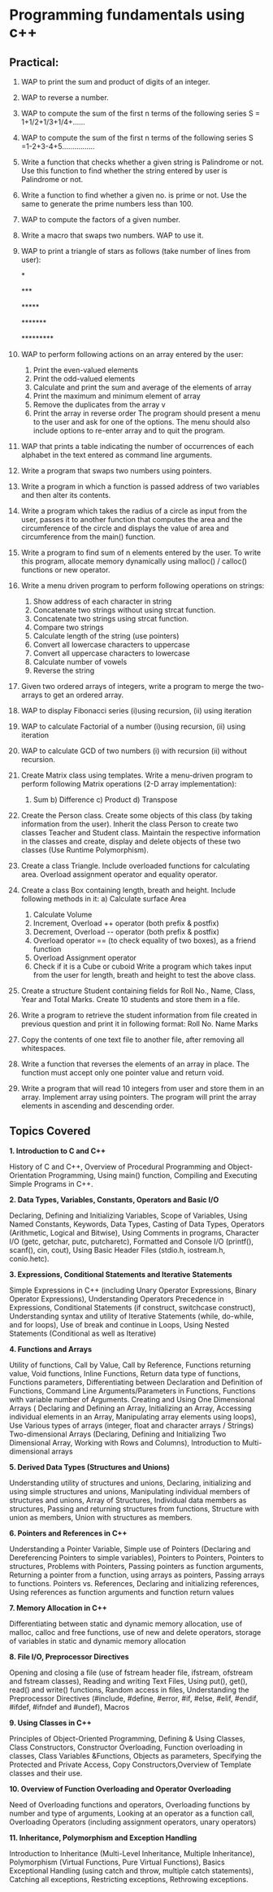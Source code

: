 #  Programming fundamentals using c++
## Practical:

1. WAP to print the sum and product of digits of an integer.
2. WAP to reverse a number.
3. WAP to compute the sum of the first n terms of the following series S = 1+1/2+1/3+1/4+……
4. WAP to compute the sum of the first n terms of the following series S =1-2+3-4+5…………….
5. Write a function that checks whether a given string is Palindrome or not. Use this function to find whether the string entered by user is Palindrome or not.
6. Write a function to find whether a given no. is prime or not. Use the same to generate the prime numbers less than 100.
7. WAP to compute the factors of a given number.
8. Write a macro that swaps two numbers. WAP to use it.
9. WAP to print a triangle of stars as follows (take number of lines from user):

   \*

   \*\*\*

   \*\*\*\*\*

   \*\*\*\*\*\*\*

   \*\*\*\*\*\*\*\*\*

10. WAP to perform following actions on an array entered by the user:

      1. Print the even-valued elements 
      2. Print the odd-valued elements
      3. Calculate and print the sum and average of the elements of array 
      4. Print the maximum and minimum element of array 
      5. Remove the duplicates from the array v
      6. Print the array in reverse order
        The program should present a menu to the user and ask for one of the options. The menu should also include options to re-enter array and to quit the program.

11. WAP that prints a table indicating the number of occurrences of each alphabet in the text entered as command line arguments.
12. Write a program that swaps two numbers using pointers.
13. Write a program in which a function is passed address of two variables and then alter its contents.
14. Write a program which takes the radius of a circle as input from the user, passes it to another function that computes the area and the circumference of the circle and displays the value of area and circumference from the main() function.
15. Write a program to find sum of n elements entered by the user. To write this program, allocate memory dynamically using malloc() / calloc() functions or new operator.
16. Write a menu driven program to perform following operations on strings:

      1. Show address of each character in string
      2. Concatenate two strings without using strcat function.
      3. Concatenate two strings using strcat function.
      4. Compare two strings
      5. Calculate length of the string (use pointers)
      6. Convert all lowercase characters to uppercase
      7. Convert all uppercase characters to lowercase
      8. Calculate number of vowels
      9. Reverse the string

17. Given two ordered arrays of integers, write a program to merge the two-arrays to get an ordered array.
18. WAP to display Fibonacci series (i)using recursion, (ii) using iteration
19. WAP to calculate Factorial of a number (i)using recursion, (ii) using iteration 
20. WAP to calculate GCD of two numbers (i) with recursion (ii) without recursion.

21. Create Matrix class using templates. Write a menu-driven program to perform following Matrix operations (2-D array implementation):
       1. Sum b) Difference c) Product d) Transpose
22. Create the Person class. Create some objects of this class (by taking information from the user). Inherit the class Person to create two classes Teacher and Student class. Maintain the respective information in the classes and create, display and delete objects of these two classes (Use Runtime Polymorphism).
23. Create a class Triangle. Include overloaded functions for calculating area. Overload assignment operator and equality operator.
24. Create a class Box containing length, breath and height. Include following methods in it: a) Calculate surface Area
      1. Calculate Volume
      2. Increment, Overload ++ operator (both prefix & postfix)
      3. Decrement, Overload -- operator (both prefix & postfix)
      4. Overload operator == (to check equality of two boxes), as a friend function
      5. Overload Assignment operator
      6. Check if it is a Cube or cuboid
       Write a program which takes input from the user for length, breath and height to test the above class.

25. Create a structure Student containing fields for Roll No., Name, Class, Year and Total Marks. Create 10 students and store them in a file.
26. Write a program to retrieve the student information from file created in previous question and print it in following format:
    Roll No. Name Marks

27. Copy the contents of one text file to another file, after removing all whitespaces.
28. Write a function that reverses the elements of an array in place. The function must accept only one pointer value and return void.
29. Write a program that will read 10 integers from user and store them in an array. Implement array using pointers. The program will print the array elements in ascending and descending order.


## Topics Covered
**1.	Introduction to C and C++**

History of C and C++, Overview of Procedural Programming and Object-Orientation Programming, Using main() function, Compiling and Executing Simple Programs in C++. 

**2.	Data Types, Variables, Constants, Operators and Basic I/O**   

Declaring, Defining and Initializing Variables, Scope of Variables, Using Named Constants, 
Keywords, Data Types, Casting of Data Types, Operators (Arithmetic, Logical and Bitwise), Using Comments in programs, Character I/O (getc, getchar, putc, putcharetc), Formatted and Console I/O (printf(), scanf(), cin, cout), Using Basic Header Files (stdio.h, iostream.h, conio.hetc). 

**3.	Expressions, Conditional Statements and Iterative Statements**   

Simple Expressions in C++ (including Unary Operator Expressions, Binary Operator Expressions), Understanding Operators Precedence in Expressions, Conditional Statements (if construct, switchcase construct), Understanding syntax and utility of Iterative Statements (while, do-while, and for loops), Use of break and continue in Loops, Using Nested Statements (Conditional as well as Iterative) 

**4.	Functions and Arrays**

Utility of functions, Call by Value, Call by Reference, Functions returning value, Void functions, 
Inline Functions, Return data type of functions, Functions parameters, Differentiating between Declaration and Definition of Functions, Command Line Arguments/Parameters in Functions, Functions with variable number of Arguments. 
Creating and Using One Dimensional Arrays ( Declaring and Defining an Array, Initializing an 
Array, Accessing individual elements in an Array, Manipulating array elements using loops), Use 
Various types of arrays (integer, float and character arrays / Strings) Two-dimensional Arrays 
(Declaring, Defining and Initializing Two Dimensional Array, Working with Rows and Columns), Introduction to Multi-dimensional arrays 

**5.	Derived Data Types (Structures and Unions)**

Understanding utility of structures and unions, Declaring, initializing and using simple structures and unions, Manipulating individual members of structures and unions, Array of Structures, Individual data members as structures, Passing and returning structures from functions, Structure with union as members, Union with structures as members. 

**6.	Pointers and References in C++**

Understanding a Pointer Variable, Simple use of Pointers (Declaring and Dereferencing Pointers to simple variables), Pointers to Pointers, Pointers to structures, Problems with Pointers, Passing pointers as function arguments, Returning a pointer from a function, using arrays as pointers, Passing arrays to functions. Pointers vs. References, Declaring and initializing references, Using references as function arguments and function return values 

**7.	Memory Allocation in C++**

Differentiating between static and dynamic memory allocation, use of malloc, calloc and free functions, use of new and delete operators, storage of variables in static and dynamic memory allocation 

**8.	File I/O, Preprocessor Directives**

Opening and closing a file (use of fstream header file, ifstream, ofstream and fstream classes), Reading and writing Text Files, Using put(), get(), read() and write() functions, Random access in files, Understanding the Preprocessor Directives (#include, #define, #error, #if, #else, #elif, #endif, #ifdef, #ifndef and #undef), Macros 

**9.	Using Classes in C++**

Principles of Object-Oriented Programming, Defining & Using Classes, Class Constructors, Constructor Overloading, Function overloading in classes, Class Variables &Functions, Objects as parameters, Specifying the Protected and Private Access, Copy Constructors,Overview of Template classes and their use. 

**10.	Overview of  Function Overloading and Operator Overloading**

Need of Overloading functions and operators, Overloading functions by number and type of arguments, Looking at an operator as a function call, Overloading Operators (including assignment operators, unary operators) 

**11.	Inheritance, Polymorphism and Exception Handling**

Introduction to Inheritance (Multi-Level Inheritance, Multiple Inheritance), Polymorphism (Virtual Functions, Pure Virtual Functions), Basics Exceptional Handling (using catch and throw, multiple catch statements), Catching all exceptions, Restricting exceptions, Rethrowing exceptions. 

